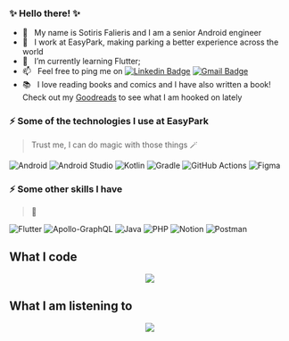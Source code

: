 ### ✨ Hello there! ✨

- 🔭 &nbsp; My name is Sotiris Falieris and I am a senior Android engineer
- 💼 &nbsp; I work at EasyPark, making parking a better experience across the world 
- 🌱 &nbsp; I’m currently learning Flutter;
- 📫 &nbsp; Feel free to ping me on [![Linkedin Badge](https://img.shields.io/badge/-sotirisfalieris-blue?style=flat-square&logo=Linkedin&logoColor=white&link=https://www.linkedin.com/in/sotirisfalieris/)](https://www.linkedin.com/in/sotirisfalieris/)  [![Gmail Badge](https://img.shields.io/badge/-sotiris@onemanstudio.se-c14438?style=flat-square&logo=Gmail&logoColor=white&link=mailto:sotiris@onemanstudio.se)](mailto:sotiris@onemanstudio.se)
- 📚 &nbsp; I love reading books and comics and I have also written a book! Check out my [Goodreads](https://www.goodreads.com/author/show/20809606._) to see what I am hooked on lately


### ⚡ Some of the technologies I use at EasyPark
> Trust me, I can do magic with those things 🪄
> 
![Android](https://img.shields.io/badge/Android-3DDC84?style=for-the-badge&logo=android&logoColor=white)
![Android Studio](https://img.shields.io/badge/Android%20Studio-3DDC84.svg?style=for-the-badge&logo=android-studio&logoColor=white)
![Kotlin](https://img.shields.io/badge/kotlin-%237F52FF.svg?style=for-the-badge&logo=kotlin&logoColor=white)
![Gradle](https://img.shields.io/badge/Gradle-02303A.svg?style=for-the-badge&logo=Gradle&logoColor=white)
![GitHub Actions](https://img.shields.io/badge/github%20actions-%232671E5.svg?style=for-the-badge&logo=githubactions&logoColor=white)
![Figma](https://img.shields.io/badge/figma-%23F24E1E.svg?style=for-the-badge&logo=figma&logoColor=white)


### ⚡ Some other skills I have
> 🤯
> 
![Flutter](https://img.shields.io/badge/Flutter-%2302569B.svg?style=for-the-badge&logo=Flutter&logoColor=white)
![Apollo-GraphQL](https://img.shields.io/badge/-ApolloGraphQL-311C87?style=for-the-badge&logo=apollo-graphql)
![Java](https://img.shields.io/badge/java-%23ED8B00.svg?style=for-the-badge&logo=openjdk&logoColor=white)
![PHP](https://img.shields.io/badge/php-%23777BB4.svg?style=for-the-badge&logo=php&logoColor=white)
![Notion](https://img.shields.io/badge/Notion-%23000000.svg?style=for-the-badge&logo=notion&logoColor=white)
![Postman](https://img.shields.io/badge/Postman-FF6C37?style=for-the-badge&logo=postman&logoColor=white)


## What I code
<p align="center">
  <img src="https://github-readme-stats.vercel.app/api?username=OneManStudioDotSe&show_icons=true&theme=dracula">
</p>

## What I am listening to
<p align="center">
  <img src="https://spotify-github-profile.vercel.app/api/view.svg?uid=sotirisfalieris&cover_image=true&theme=default&show_offline=true&background_color=121212&interchange=false&bar_color=53b14f&bar_color_cover=true">
</p>


<!--
[![Anurag's GitHub stats](https://github-readme-stats.vercel.app/api?username=SotirisParksEasily&show_icons=true&theme=dracula)](https://github.com/anuraghazra/github-readme-stats)
-->

